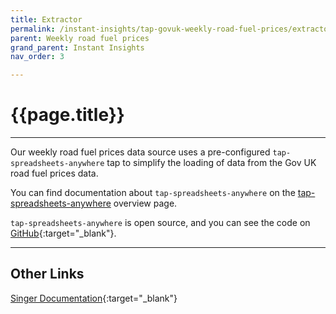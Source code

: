 ```yaml
---
title: Extractor
permalink: /instant-insights/tap-govuk-weekly-road-fuel-prices/extractor
parent: Weekly road fuel prices
grand_parent: Instant Insights
nav_order: 3

---
```


# {{page.title}}

---

Our weekly road fuel prices data source uses a pre-configured `tap-spreadsheets-anywhere` tap to simplify the loading of data from the Gov UK road fuel prices data. 

You can find documentation about `tap-spreadsheets-anywhere` on the [tap-spreadsheets-anywhere]({{site.baseurl}}/instant-insights/tap-spreadsheets-anywhere) overview page.

`tap-spreadsheets-anywhere` is open source, and you can see the code on [GitHub](https://github.com/Matatika/tap-spreadsheets-anywhere){:target="_blank"}.

---

## Other Links

[Singer Documentation](https://github.com/singer-io/getting-started){:target="_blank"}
